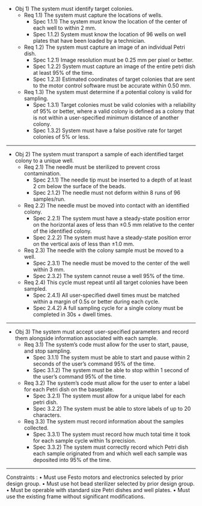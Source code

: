 
- Obj 1)	The system must identify target colonies.
	- Req 1.1)	The system must capture the locations of wells.
		- Spec 1.1.1)	The system must know the location of the center of each well to within 2 mm. 
		- Spec 1.1.2)	System must know the location of 96 wells on well plates that have been loaded by a technician.
	- Req 1.2)	The system must capture an image of an individual Petri dish. 
		- Spec 1.2.1)	Image resolution must be 0.25 mm per pixel or better. 
		- Spec 1.2.2)	System must capture an image of the entire petri dish at least 95% of the time.
		- Spec 1.2.3)	Estimated coordinates of target colonies that are sent to the motor control software must be accurate within 0.50 mm. 
	- Req 1.3)	The system must determine if a potential colony is valid for sampling.
		- Spec 1.3.1)	Target colonies must be valid colonies with a reliability of 95% or better, where a valid colony is defined as a colony that is not within a user-specified minimum distance of another colony.
		- Spec 1.3.2)	System must have a false positive rate for target colonies of 5% or less.

- ---

- Obj 2)	The system must transport a sample of each identified target colony to a unique well. 
	- Req 2.1)	The needle must be sterilized to prevent cross contamination.
		- Spec 2.1.1)	The needle tip must be inserted to a depth of at least 2 cm below the surface of the beads.
		- Spec 2.1.2)	The needle must not deform within 8 runs of 96 samples/run.
	- Req 2.2)	The needle must be moved into contact with an identified colony.
		- Spec 2.2.1)	The system must have a steady-state position error on the horizontal axes of less than ±0.5 mm relative to the center of the identified colony.
		- Spec 2.2.2)	The system must have a steady-state position error on the vertical axis of less than ±1.0 mm.
	- Req 2.3)	The needle with the colony sample must be moved to a well.
		- Spec 2.3.1)	The needle must be moved to the center of the well within 3 mm.
		- Spec 2.3.2)	The system cannot reuse a well 95% of the time.
	- Req 2.4)	This cycle must repeat until all target colonies have been sampled.
		- Spec 2.4.1)	All user-specified dwell times must be matched within a margin of 0.5s or better during each cycle.
		- Spec 2.4.2)	A full sampling cycle for a single colony must be completed in 30s + dwell times.

- ---

- Obj 3)	The system must accept user-specified parameters and record them alongside information associated with each sample.
	- Req 3.1)	The system’s code must allow for the user to start, pause, and stop sampling.
		- Spec 3.1.1)	The system must be able to start and pause within 2 seconds of the user’s command 95% of the time.
		- Spec 3.1.2)	The system must be able to stop within 1 second of the user’s command 95% of the time.
	- Req 3.2)	The system’s code must allow for the user to enter a label for each Petri dish on the baseplate.
		- Spec 3.2.1)	The system must allow for a unique label for each petri dish.
		- Spec 3.2.2)	The system must be able to store labels of up to 20 characters.
	- Req 3.3)	The system must record information about the samples collected. 
		- Spec 3.3.1)	The system must record how much total time it took for each sample cycle within 1s precision.
		- Spec 3.3.2)	The system must correctly record which Petri dish each sample originated from and which well each sample was deposited into 95% of the time.

---

Constraints :
•	Must use Festo motors and electronics selected by prior design group. 
•	Must use hot bead sterilizer selected by prior design group.
•	Must be operable with standard size Petri dishes and well plates.
•	Must use the existing frame without significant modifications.


